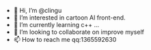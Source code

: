 - 👋 Hi, I’m @clingu
- 👀 I’m interested in cartoon  AI front-end.
- 🌱 I’m currently learning c++ ...
- 💞️ I’m looking to collaborate on improve myself
- 📫 How to reach me  qq:1365592630

<!---
clingu/clingu is a ✨ special ✨ repository because its `README.md` (this file) appears on your GitHub profile.
You can click the Preview link to take a look at your changes.
--->
